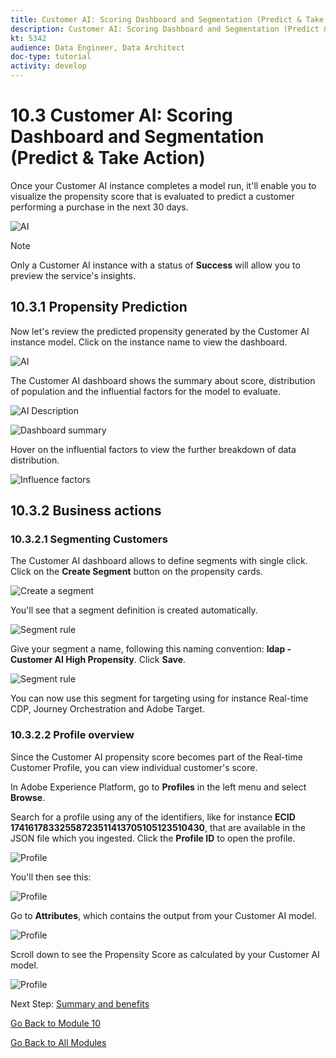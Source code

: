 ```yaml
---
title: Customer AI: Scoring Dashboard and Segmentation (Predict & Take Action)
description: Customer AI: Scoring Dashboard and Segmentation (Predict & Take Action)
kt: 5342
audience: Data Engineer, Data Architect
doc-type: tutorial
activity: develop
---
```


# 10.3 Customer AI: Scoring Dashboard and Segmentation (Predict & Take Action)

Once your Customer AI instance completes a model run, it'll enable you to visualize the propensity score that is evaluated to predict a customer performing a purchase in the next 30 days.

![AI](./images/caimodels.png)

>[!NOTE]
>
>Only a Customer AI instance with a status of **Success** will allow you to preview the service's insights.

## 10.3.1 Propensity Prediction

Now let's review the predicted propensity generated by the Customer AI instance model. Click on the instance name to view the dashboard.

![AI](./images/caimodels1.png)

The Customer AI dashboard shows the summary about score, distribution of population and the influential factors for the model to evaluate.

![AI Description](./images/caidescription.png)

![Dashboard summary](./images/caidashboard.png)

Hover on the influential factors to view the further breakdown of data distribution.

![Influence factors](./images/caiinfluencefactors.png)

## 10.3.2 Business actions

### 10.3.2.1 Segmenting Customers

The Customer AI dashboard allows to define segments with single click. Click on the **Create Segment** button on the propensity cards.

![Create a segment](./images/caiinfluencefactors1.png)

You'll see that a segment definition is created automatically.

![Segment rule](./images/caicreatesegment.png)

Give your segment a name, following this naming convention: **ldap - Customer AI High Propensity**. Click **Save**.

![Segment rule](./images/caicreatesegment1.png)

You can now use this segment for targeting using for instance Real-time CDP, Journey Orchestration and Adobe Target.

### 10.3.2.2 Profile overview

Since the Customer AI propensity score becomes part of the Real-time Customer Profile, you can view individual customer's score.

In Adobe Experience Platform, go to **Profiles** in the left menu and select **Browse**.

Search for a profile using any of the identifiers, like for instance **ECID 17416178332558723511413705105123510430**, that are available in the JSON file which you ingested. Click the **Profile ID** to open the profile.

![Profile](./images/profile1.png)

You'll then see this:

![Profile](./images/profile2.png)

Go to **Attributes**, which contains the output from your Customer AI model.

![Profile](./images/profile3.png)

Scroll down to see the Propensity Score as calculated by your Customer AI model.

![Profile](./images/profile4.png)

Next Step: [Summary and benefits](./summary.md)

[Go Back to Module 10](./intelligent-services.md)

[Go Back to All Modules](./../../overview.md)
